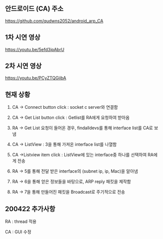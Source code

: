 ## 안드로이드 (CA) 주소

https://github.com/qudwns2052/android_arp_CA

## 1차 시연 영상

https://youtu.be/5efd3ipAbrU

## 2차 시연 영상

https://youtu.be/PCyZTQGiibA

## 현재 상황

1. CA -> Connect button click : socket c server와 연결함

2. CA -> Get List button click : Getlist를 RA에게 요청하여 받아옴

3. RA -> Get List 요청이 들어온 경우, findalldevs를 통해 interface list를 CA로 보냄

4. CA -> ListView : 3을 통해 가져온 interface list를 나열함

5. CA ->Listview item click : ListView에 있는 interface중 하나를 선택하여 RA에게 전송

6. RA -> 5를 통해 전달 받은 interface의 (subnet ip, ip, Mac)을 알아냄

7. RA -> 6을 통해 얻은 정보들을 바탕으로, ARP reply 패킷을 제작함

8. RA -> 7을 통해 만들어진 패킷을 Broadcast로 주기적으로 전송

## 200422 추가사항

RA : thread 적용 

CA : GUI 수정